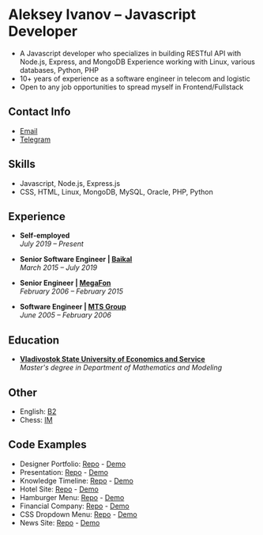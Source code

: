# Aleksey Ivanov &ndash; Javascript Developer

- A Javascript developer who specializes in building RESTful API with Node.js, Express, and MongoDB
  Experience working with Linux, various databases, Python, PHP
- 10+ years of experience as a software engineer in telecom and logistic
- Open to any job opportunities to spread myself in Frontend/Fullstack

## Contact Info

- [Email](mailto:aleksey.vl.ivanov@gmail.com)
- [Telegram](https://t.me/alekseyvlivanov)

## Skills

- Javascript, Node.js, Express.js
- CSS, HTML, Linux, MongoDB, MySQL, Oracle, PHP, Python

## Experience

- **Self-employed**<br>
  _July 2019 &ndash; Present_

- **Senior Software Engineer | [Baikal](https://baikalvl.ru)**<br>
  _March 2015 &ndash; July 2019_

- **Senior Engineer | [MegaFon](https://corp.megafon.com)**<br>
  _February 2006 &ndash; February 2015_

- **Software Engineer | [MTS Group](http://ir.mts.ru)**<br>
  _June 2005 &ndash; February 2006_

## Education

- [**Vladivostok State University of Economics and Service**](http://eng.vvsu.ru)<br>
  _Master's degree in Department of Mathematics and Modeling_

## Other

- English: [B2](/assets/English.jpg)
- Chess: [IM](/assets/Chess_IM.jpg)

## Code Examples

- Designer Portfolio: [Repo](https://github.com/alekseyvlivanov/portfolio-website) - [Demo](https://portfolio.chessiah.xyz/)
- Presentation: [Repo](https://github.com/alekseyvlivanov/presentation-website) - [Demo](https://presentation.chessiah.xyz/)
- Knowledge Timeline: [Repo](https://github.com/alekseyvlivanov/knowledge-timeline) - [Demo](https://timeline.chessiah.xyz/)
- Hotel Site: [Repo](https://github.com/alekseyvlivanov/hotel-website) - [Demo](https://hotelbt.chessiah.xyz/)
- Hamburger Menu: [Repo](https://github.com/alekseyvlivanov/hamburger-menu) - [Demo](https://hamburger.chessiah.xyz/)
- Financial Company: [Repo](https://github.com/alekseyvlivanov/edgeledger-website) - [Demo](https://edgeledger.chessiah.xyz/)
- CSS Dropdown Menu: [Repo](https://github.com/alekseyvlivanov/dropdown-menu) - [Demo](https://dropdown.chessiah.xyz/)
- News Site: [Repo](https://github.com/alekseyvlivanov/newsgrid-website) - [Demo](https://newsgrid.chessiah.xyz/)
